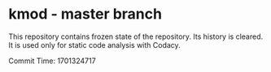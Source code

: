 # kmod - master branch

This repository contains frozen state of the repository.
Its history is cleared. It is used only for static code
analysis with Codacy.

Commit Time: 1701324717